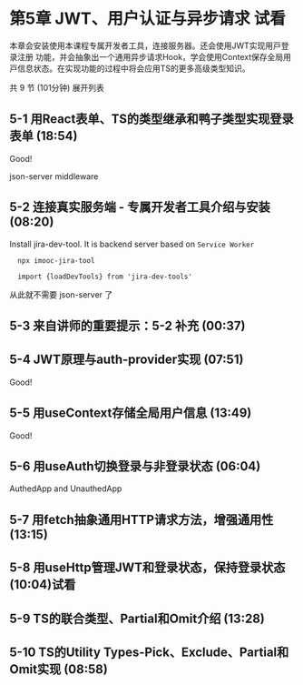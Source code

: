# 第5章 JWT、用户认证与异步请求 试看
本章会安装使⽤本课程专属开发者⼯具，连接服务器。还会使⽤JWT实现⽤⼾登录注册 功能，并会抽象出⼀个通⽤异步请求Hook，学会使⽤Context保存全局⽤⼾信息状态。在实现功能的过程中将会应⽤TS的更多⾼级类型知识。

共 9 节 (101分钟) 展开列表
## 5-1 用React表单、TS的类型继承和鸭子类型实现登录表单 (18:54)
Good!

json-server middleware

## 5-2 连接真实服务端 - 专属开发者⼯具介绍与安装 (08:20)
Install jira-dev-tool. It is backend server based on `Service Worker`

```
  npx imooc-jira-tool
```
```
  import {loadDevTools} from 'jira-dev-tools'
```
从此就不需要 json-server 了

## 5-3 来自讲师的重要提示：5-2 补充 (00:37)

## 5-4 JWT原理与auth-provider实现 (07:51)
Good!

## 5-5 用useContext存储全局用户信息 (13:49)
Good!


## 5-6 用useAuth切换登录与非登录状态 (06:04)
AuthedApp and UnauthedApp


## 5-7 用fetch抽象通用HTTP请求方法，增强通用性 (13:15)
 
## 5-8 用useHttp管理JWT和登录状态，保持登录状态 (10:04)试看

## 5-9 TS的联合类型、Partial和Omit介绍 (13:28)

## 5-10 TS的Utility Types-Pick、Exclude、Partial和Omit实现 (08:58)